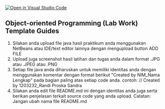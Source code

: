 [![Open in Visual Studio Code](https://classroom.github.com/assets/open-in-vscode-c66648af7eb3fe8bc4f294546bfd86ef473780cde1dea487d3c4ff354943c9ae.svg)](https://classroom.github.com/online_ide?assignment_repo_id=9438918&assignment_repo_type=AssignmentRepo)
## Object-oriented Programming (Lab Work) Template Guides
1. Silakan anda upload file java hasil praktikum anda menggunakan NetBeans atau IDE/text editor lainnya dengan mengupload button ADD FILE
2. Upload juga screenshot hasil latihan dan tugas anda dalam format .JPG atau .JPEG atau .PNG
3. Setiap file java anda diharuskan untuk memiliki identitas anda dengan menggunakan komentar dengan format berikut "Created by NIM_Nama Lengkap" pada bagian paling atas setiap code anda. contoh: // Created by 1203232_Randi Proska Sandra
4. Silakan anda edit file README.md ini dengan identitas anda juga serta berikan penjelasan terkait source code yang anda upload. Catatan: Jangan ubah nama file README.md
